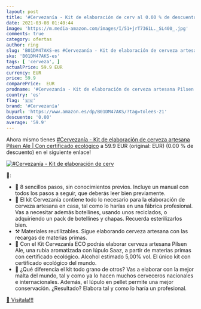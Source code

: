 ```yaml
---
layout: post
title: '#Cervezanía - Kit de elaboración de cerv al 0.00 % de descuento'
date: 2021-03-08 01:40:44
image: 'https://m.media-amazon.com/images/I/51+jrT7361L._SL400_.jpg'
comments: true
category: ofertas
author: ring
slug: 'B01DM47AKS-es #Cervezanía - Kit de elaboración de cerveza artesana...'
sku: 'B01DM47AKS-es'
tags: [ 'cerveza', ]
actualPrice: 59.9 EUR
currency: EUR
price: 59.9
comparePrice:  EUR
prodname: '#Cervezanía - Kit de elaboración de cerveza artesana Pilsen Ale | Con certificado ecológico'
country: 'es'
flag: '🇪🇸'
brand: '#Cervezanía'
buyurl: 'https://www.amazon.es/dp/B01DM47AKS/?tag=tolees-21'
descuento: '0.00'
average: '59.9'
---
```


Ahora mismo tienes [#Cervezanía - Kit de elaboración de cerveza artesana Pilsen Ale | Con certificado ecológico](https://www.amazon.es/dp/B01DM47AKS/?tag=tolees-21) a 59.9 EUR (original:  EUR) (0.00 %  de descuento) en el siguiente enlace!

[![#Cervezanía - Kit de elaboración de cerv](https://m.media-amazon.com/images/I/51+jrT7361L._SL400_.jpg)](https://www.amazon.es/dp/B01DM47AKS/?tag=tolees-21)

🔎:

- 🍺 8 sencillos pasos, sin conocimientos previos. Incluye un manual con todos los pasos a seguir, que deberás leer bien previamente.
- 🍺 El kit Cervezanía contiene todo lo necesario para la elaboración de cerveza artesana en casa, tal como lo harías en una fábrica profesional. Vas a necesitar además botellines, usando unos reciclados, o adquiriendo un pack de botellines y chapas. Recuerda esterilizarlos bien.
- ⚒️ Materiales reutilizables. Sigue elaborando cerveza artesana con las recargas de materias primas.
- 🍃 Con el Kit Cervezanía ECO podrás elaborar cerveza artesana Pilsen Ale, una rubia aromatizada con lúpulo Saaz, a partir de materias primas con certificado ecológico. Alcohol estimado 5,00% vol. El único kit con certificado ecológico del mundo.
- 🍃 ¿Qué diferencia el kit todo grano de otros? Vas a elaborar con la mejor malta del mundo, tal y como ya lo hacen muchos cerveceros nacionales e internacionales. Además, el lúpulo en pellet permite una mejor conservación. ¿Resultado? Elabora tal y como lo haría un profesional.

[🛒 Visítala!!!](https://www.amazon.es/dp/B01DM47AKS/?tag=tolees-21)
